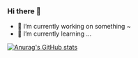### Hi there 👋

<!--
**olifer655/olifer655** is a ✨ _special_ ✨ repository because its `README.md` (this file) appears on your GitHub profile.

Here are some ideas to get you started:

- 🔭 I’m currently working on ...
- 🌱 I’m currently learning ...
- 👯 I’m looking to collaborate on ...
- 🤔 I’m looking for help with ...
- 💬 Ask me about ...
- 📫 How to reach me: ...
- 😄 Pronouns: ...
- ⚡ Fun fact: ... 

-->

- 🔭 I’m currently working on something ~
- 🌱 I’m currently learning ...

[![Anurag's GitHub stats](https://github-readme-stats.vercel.app/api?username=olifer655&theme=radical&bg_color=&show_icons=true)](https://github.com/anuraghazra/github-readme-stats)

